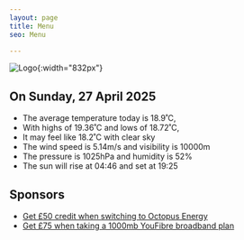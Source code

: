 ```yaml
---
layout: page
title: Menu
seo: Menu

---
```


![Logo](/images/logo.jpg){:width="832px"}

<!-- weather_marker starts -->
## On Sunday, 27 April 2025

- The average temperature today is 18.9˚C,
- With highs of 19.36˚C and lows of 18.72˚C,
- It may feel like 18.2˚C with clear sky
- The wind speed is 5.14m/s and visibility is 10000m
- The pressure is 1025hPa and humidity is 52%
- The sun will rise at 04:46 and set at 19:25

<!-- weather_marker ends -->

## Sponsors

- [Get £50 credit when switching to Octopus Energy](https://bit.ly/3oD1nnS)
- [Get £75 when taking a 1000mb YouFibre broadband plan](https://aklam.io/91zWhU?)
